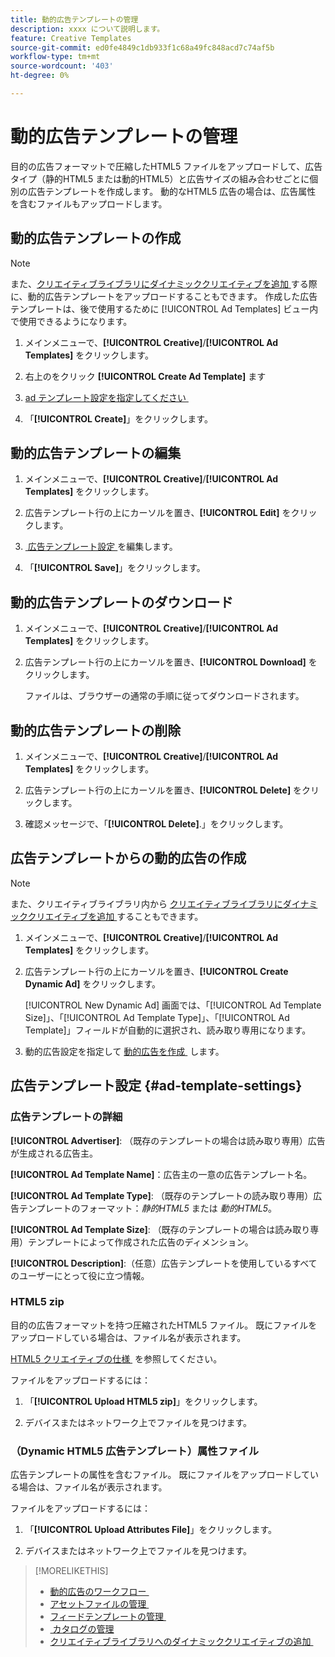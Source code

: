 ```yaml
---
title: 動的広告テンプレートの管理
description: xxxx について説明します。
feature: Creative Templates
source-git-commit: ed0fe4849c1db933f1c68a49fc848acd7c74af5b
workflow-type: tm+mt
source-wordcount: '403'
ht-degree: 0%

---
```


# 動的広告テンプレートの管理

目的の広告フォーマットで圧縮したHTML5 ファイルをアップロードして、広告タイプ（静的HTML5 または動的HTML5）と広告サイズの組み合わせごとに個別の広告テンプレートを作成します。 動的なHTML5 広告の場合は、広告属性 <!-- more clarification? --> を含むファイルもアップロードします。

<!-- add this where/how?: You can use the same feed template for multiple ad templates. -->

<!-- EXPLAIN MORE:  Is this like repropagating a feed file through a template, or can you just change some things? Is generating an ad template a one-time thing, using the existing feed file, but you might later update the file and re-propagation doesn't happen automatically? Clarify the use cases for each.-->

## 動的広告テンプレートの作成

>[!NOTE]
>
>また、[&#x200B; クリエイティブライブラリにダイナミッククリエイティブを追加 &#x200B;](/help/creative/creative-libraries/creative-add-dynamic.md) する際に、動的広告テンプレートをアップロードすることもできます。 作成した広告テンプレートは、後で使用するために [!UICONTROL Ad Templates] ビュー内で使用できるようになります。

1. メインメニューで、**[!UICONTROL Creative]**/**[!UICONTROL Ad Templates]** をクリックします。

1. 右上のをクリック **[!UICONTROL Create Ad Template]** ます

1. [ad テンプレート設定を指定してください &#x200B;](#ad-template-settings)

1. 「**[!UICONTROL Create]**」をクリックします。

## 動的広告テンプレートの編集

1. メインメニューで、**[!UICONTROL Creative]**/**[!UICONTROL Ad Templates]** をクリックします。

1. 広告テンプレート行の上にカーソルを置き、**[!UICONTROL Edit]** をクリックします。

1. [&#x200B; 広告テンプレート設定 &#x200B;](#ad-template-settings) を編集します。

1. 「**[!UICONTROL Save]**」をクリックします。

## 動的広告テンプレートのダウンロード

<!-- Explain more about what this contains and the format:  Downloaded ad templates are compressed (zipped) files that include XXX as TDF files and the uploaded HTML5 (and attributes?) data. You can open the TDF file in a text editor. -->

1. メインメニューで、**[!UICONTROL Creative]**/**[!UICONTROL Ad Templates]** をクリックします。

1. 広告テンプレート行の上にカーソルを置き、**[!UICONTROL Download]** をクリックします。

   ファイルは、ブラウザーの通常の手順に従ってダウンロードされます。

## 動的広告テンプレートの削除

1. メインメニューで、**[!UICONTROL Creative]**/**[!UICONTROL Ad Templates]** をクリックします。

1. 広告テンプレート行の上にカーソルを置き、**[!UICONTROL Delete]** をクリックします。

1. 確認メッセージで、「**[!UICONTROL Delete]**.<!-- Confirm -->」をクリックします。

## 広告テンプレートからの動的広告の作成

>[!NOTE]
>
>また、クリエイティブライブラリ内から [&#x200B; クリエイティブライブラリにダイナミッククリエイティブを追加 &#x200B;](/help/creative/creative-libraries/creative-add-dynamic.md) することもできます。

1. メインメニューで、**[!UICONTROL Creative]**/**[!UICONTROL Ad Templates]** をクリックします。

1. 広告テンプレート行の上にカーソルを置き、**[!UICONTROL Create Dynamic Ad]** をクリックします。

   [!UICONTROL New Dynamic Ad] 画面では、「[!UICONTROL Ad Template Size]」、「[!UICONTROL Ad Template Type]」、「[!UICONTROL Ad Template]」フィールドが自動的に選択され、読み取り専用になります。

1. 動的広告設定を指定して [&#x200B; 動的広告を作成 &#x200B;](/help/creative/creative-libraries/creative-add-dynamic.md) します。

## 広告テンプレート設定 {#ad-template-settings}

### 広告テンプレートの詳細

**[!UICONTROL Advertiser]**: （既存のテンプレートの場合は読み取り専用）広告が生成される広告主。

**[!UICONTROL Ad Template Name]**：広告主の一意の広告テンプレート名。

**[!UICONTROL Ad Template Type]**: （既存のテンプレートの読み取り専用）広告テンプレートのフォーマット：*静的HTML5* または *動的HTML5*。

**[!UICONTROL Ad Template Size]**: （既存のテンプレートの場合は読み取り専用）テンプレートによって作成された広告のディメンション。

**[!UICONTROL Description]**:（任意）広告テンプレートを使用しているすべてのユーザーにとって役に立つ情報。

<!-- I don't see this on 9/24:

### (Static HTML5 ad templates) Click Tags

**\[Click Tag Parameter\]**: The click tag parameters to allow click-tracking redirects from ads created using the ad template. To add a parameter, click **[!UICONTROL + Add More]** and enter an additional parameter. You can include up to five parameters.

-->

### HTML5 zip

目的の広告フォーマットを持つ圧縮されたHTML5 ファイル。 既にファイルをアップロードしている場合は、ファイル名が表示されます。

[HTML5 クリエイティブの仕様 &#x200B;](/help/creative/creative-libraries/html5-creative-specification.md) を参照してください。

ファイルをアップロードするには：

1. 「**[!UICONTROL Upload HTML5 zip]**」をクリックします。

1. デバイスまたはネットワーク上でファイルを見つけます。

### （Dynamic HTML5 広告テンプレート）属性ファイル

<!-- EXPLAIN -->広告テンプレートの属性を含むファイル。 既にファイルをアップロードしている場合は、ファイル名が表示されます。

<!-- Add specs for this file type -->

ファイルをアップロードするには：

1. 「**[!UICONTROL Upload Attributes File]**」をクリックします。

1. デバイスまたはネットワーク上でファイルを見つけます。

>[!MORELIKETHIS]
>
>* [&#x200B; 動的広告のワークフロー &#x200B;](/help/creative/introduction/workflow-dynamic-ads.md)
>* [&#x200B; アセットファイルの管理 &#x200B;](/help/creative/feeds/asset-manage.md)
>* [&#x200B; フィードテンプレートの管理 &#x200B;](/help/creative/feeds/feed-template-manage.md)
>* [&#x200B; カタログの管理 &#x200B;](/help/creative/feeds/catalog-manage.md)
>* [&#x200B; クリエイティブライブラリへのダイナミッククリエイティブの追加 &#x200B;](/help/creative/creative-libraries/creative-add-dynamic.md)

